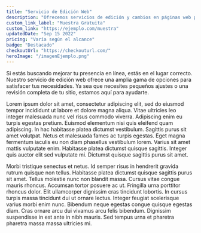 ```yaml
---
title: "Servicio de Edición Web"
description: "Ofrecemos servicios de edición y cambios en páginas web para satisfacer tus necesidades específicas. Desde pequeñas modificaciones hasta renovaciones completas, estamos aquí para ayudarte a mejorar tu presencia en línea."
custom_link_label: "Muestra Gratuita"
custom_link: "https://ejemplo.com/muestra"
updatedDate: "Sep 15 2022"
pricing: "Varía según el alcance"
badge: "Destacado"
checkoutUrl: "https://checkouturl.com/"
heroImage: "/imagenEjemplo.png"
---
```


Si estás buscando mejorar tu presencia en línea, estás en el lugar correcto. Nuestro servicio de edición web ofrece una amplia gama de opciones para satisfacer tus necesidades. Ya sea que necesites pequeños ajustes o una revisión completa de tu sitio, estamos aquí para ayudarte.

Lorem ipsum dolor sit amet, consectetur adipiscing elit, sed do eiusmod tempor incididunt ut labore et dolore magna aliqua. Vitae ultricies leo integer malesuada nunc vel risus commodo viverra. Adipiscing enim eu turpis egestas pretium. Euismod elementum nisi quis eleifend quam adipiscing. In hac habitasse platea dictumst vestibulum. Sagittis purus sit amet volutpat. Netus et malesuada fames ac turpis egestas. Eget magna fermentum iaculis eu non diam phasellus vestibulum lorem. Varius sit amet mattis vulputate enim. Habitasse platea dictumst quisque sagittis. Integer quis auctor elit sed vulputate mi. Dictumst quisque sagittis purus sit amet.

Morbi tristique senectus et netus. Id semper risus in hendrerit gravida rutrum quisque non tellus. Habitasse platea dictumst quisque sagittis purus sit amet. Tellus molestie nunc non blandit massa. Cursus vitae congue mauris rhoncus. Accumsan tortor posuere ac ut. Fringilla urna porttitor rhoncus dolor. Elit ullamcorper dignissim cras tincidunt lobortis. In cursus turpis massa tincidunt dui ut ornare lectus. Integer feugiat scelerisque varius morbi enim nunc. Bibendum neque egestas congue quisque egestas diam. Cras ornare arcu dui vivamus arcu felis bibendum. Dignissim suspendisse in est ante in nibh mauris. Sed tempus urna et pharetra pharetra massa massa ultricies mi.
